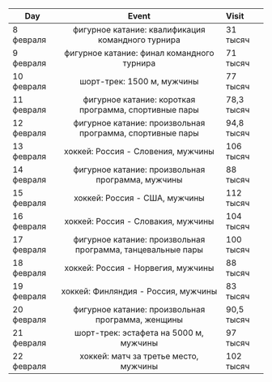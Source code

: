 |   Day     |      Event                                                 |   Visit     |
|-----------|:----------------------------------------------------------:|:------------|
|8 февраля  |фигурное катание: квалификация командного турнира           | 31 тысяч     
|9 февраля  |фигурное катание: финал командного турнира                  | 71 тысяч
|10 февраля |шорт-трек: 1500 м, мужчины                                  | 77 тысяч
|11 февраля |фигурное катание: короткая программа, спортивные пары       | 78,3 тысяч
|12 февраля |фигурное катание: произвольная программа, спортивные пары   | 94,8 тысяч
|13 февраля |хоккей: Россия - Словения, мужчины                          | 106 тысяч
|14 февраля |фигурное катание: произвольная программа, мужчины           | 88 тысяч
|15 февраля |хоккей: Россия - США, мужчины                               | 112 тысяч
|16 февраля |хоккей: Россия - Словакия, мужчины                          | 104 тысяч
|17 февраля |фигурное катание: произвольная программа, танцевальные пары | 100 тысяч
|18 февраля |хоккей: Россия - Норвегия, мужчины                          | 88 тысяч
|19 февраля |хоккей: Финляндия - Россия, мужчины                         | 83 тысяч
|20 февраля |фигурное катание: произвольная программа, женщины           | 90,5 тысяч
|21 февраля |шорт-трек: эстафета на 5000 м, мужчины                      | 97 тысяч
|22 февраля |хоккей: матч за третье место, мужчины                       | 102 тысяч 
